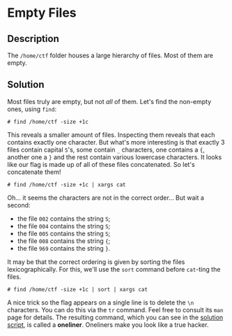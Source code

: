 # Empty Files

## Description

The `/home/ctf` folder houses a large hierarchy of files.
Most of them are empty.

## Solution

Most files truly are empty, but not *all* of them.
Let's find the non-empty ones, using `find`:
```
# find /home/ctf -size +1c
```

This reveals a smaller amount of files.
Inspecting them reveals that each contains exactly one character.
But what's more interesting is that exactly 3 files contain capital `S`'s, some contain `_` characters, one contains a `{`, another one a `}` and the rest contain various lowercase characters.
It looks like our flag is made up of all of these files concatenated.
So let's concatenate them!
```
# find /home/ctf -size +1c | xargs cat
```

Oh... it seems the characters are not in the correct order...
But wait a second:
- the file `002` contains the string `S`;
- the file `004` contains the string `S`;
- the file `005` contains the string `S`;
- the file `008` contains the string `{`;
- the file `969` contains the string `}`.

It may be that the correct ordering is given by sorting the files lexicographically.
For this, we'll use the `sort` command before `cat`-ting the files.
```
# find /home/ctf -size +1c | sort | xargs cat
```

A nice trick so the flag appears on a single line is to delete the `\n` characters.
You can do this via the `tr` command.
Feel free to consult its `man` page for details.
The resulting command, which you can see in the [solution script](./sol/solution.sh), is called a **oneliner**.
Oneliners make you look like a true hacker.
